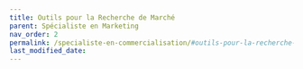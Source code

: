 ```yaml
---
title: Outils pour la Recherche de Marché
parent: Spécialiste en Marketing 
nav_order: 2
permalink: /specialiste-en-commercialisation/#outils-pour-la-recherche-de-marche
last_modified_date:
---
```

